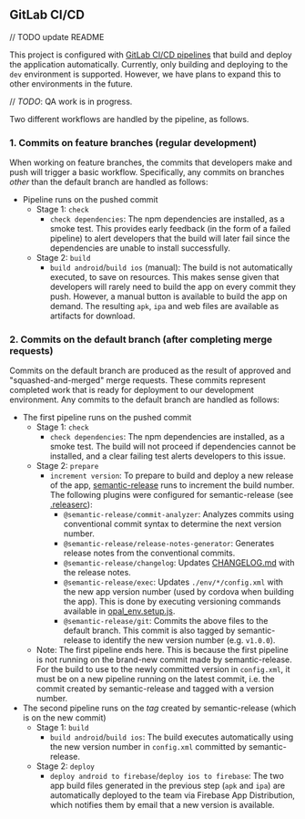 ## GitLab CI/CD
// TODO update README

This project is configured with [GitLab CI/CD pipelines](https://docs.gitlab.com/ee/ci/pipelines/)
that build and deploy the application automatically.
Currently, only building and deploying to the `dev` environment is supported. However, we have plans to expand this
to other environments in the future.

// _TODO_: QA work is in progress.

Two different workflows are handled by the pipeline, as follows.

### 1. Commits on feature branches (regular development)

When working on feature branches, the commits that developers make and push will trigger a basic workflow.
Specifically, any commits on branches _other_ than the default branch are handled as follows:

- Pipeline runs on the pushed commit
  - Stage 1: `check`
    - `check dependencies`: The npm dependencies are installed, as a smoke test.
      This provides early feedback (in the form of a failed pipeline) to alert developers that the build will later fail
      since the dependencies are unable to install successfully.
  - Stage 2: `build`
    - `build android`/`build ios` (manual): The build is not automatically executed, to save on resources.
      This makes sense given that developers will rarely need to build the app on every commit they push.
      However, a manual button is available to build the app on demand.
      The resulting `apk`, `ipa` and web files are available as artifacts for download.

### 2. Commits on the default branch (after completing merge requests)

Commits on the default branch are produced as the result of approved and "squashed-and-merged" merge requests.
These commits represent completed work that is ready for deployment to our development environment.
Any commits to the default branch are handled as follows:

- The first pipeline runs on the pushed commit
  - Stage 1: `check`
      - `check dependencies`: The npm dependencies are installed, as a smoke test.
        The build will not proceed if dependencies cannot be installed, and a clear failing test alerts developers
        to this issue.
  - Stage 2: `prepare`
    - `increment version`: To prepare to build and deploy a new release of the app,
      [semantic-release](https://github.com/semantic-release/semantic-release) runs to increment the build number.
      The following plugins were configured for semantic-release (see [.releaserc](../../.releaserc)):
      - `@semantic-release/commit-analyzer`: Analyzes commits using conventional commit syntax
        to determine the next version number.
      - `@semantic-release/release-notes-generator`: Generates release notes from the conventional commits.
      - `@semantic-release/changelog`: Updates [CHANGELOG.md](../../CHANGELOG.md) with the release notes.
      - `@semantic-release/exec`: Updates `./env/*/config.xml` with the new app version number (used by cordova
        when building the app).
        This is done by executing versioning commands available in [opal_env.setup.js](../../opal_env.setup.js).
      - `@semantic-release/git`: Commits the above files to the default branch.
        This commit is also tagged by semantic-release to identify the new version number (e.g. `v1.0.0`).
  - Note: The first pipeline ends here. This is because the first pipeline is not running on
    the brand-new commit made by semantic-release. For the build to use to the newly committed version in `config.xml`,
    it must be on a new pipeline running on the latest commit, i.e. the commit created by semantic-release
    and tagged with a version number.
- The second pipeline runs on the _tag_ created by semantic-release (which is on the new commit)
  - Stage 1: `build`
    - `build android`/`build ios`: The build executes automatically using the new version number in `config.xml`
      committed by semantic-release.
  - Stage 2: `deploy`
    - `deploy android to firebase`/`deploy ios to firebase`: The two app build files generated in the previous step
      (`apk` and `ipa`) are automatically deployed to the team via Firebase App Distribution, which notifies them by email
      that a new version is available.
